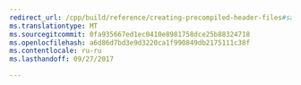 ```yaml
---
redirect_url: /cpp/build/reference/creating-precompiled-header-files#sample-makefile-for-pch
ms.translationtype: MT
ms.sourcegitcommit: 0fa935667ed1ec0410e8981758dce25b88324718
ms.openlocfilehash: a6d86d7bd3e9d3220ca1f990849db2175111c38f
ms.contentlocale: ru-ru
ms.lasthandoff: 09/27/2017

---
```

